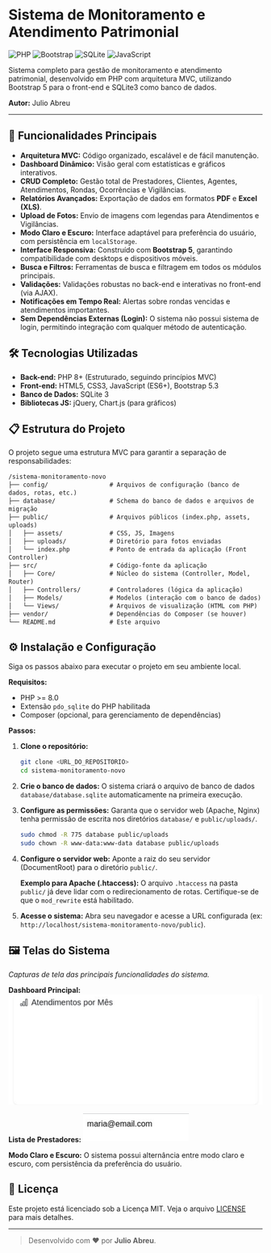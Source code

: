 # Sistema de Monitoramento e Atendimento Patrimonial

![PHP](https://img.shields.io/badge/PHP-777BB4?style=for-the-badge&logo=php&logoColor=white)
![Bootstrap](https://img.shields.io/badge/Bootstrap-563D7C?style=for-the-badge&logo=bootstrap&logoColor=white)
![SQLite](https://img.shields.io/badge/SQLite-003B57?style=for-the-badge&logo=sqlite&logoColor=white)
![JavaScript](https://img.shields.io/badge/JavaScript-F7DF1E?style=for-the-badge&logo=javascript&logoColor=black)

Sistema completo para gestão de monitoramento e atendimento patrimonial, desenvolvido em PHP com arquitetura MVC, utilizando Bootstrap 5 para o front-end e SQLite3 como banco de dados.

**Autor:** Julio Abreu

---

## 🚀 Funcionalidades Principais

- **Arquitetura MVC:** Código organizado, escalável e de fácil manutenção.
- **Dashboard Dinâmico:** Visão geral com estatísticas e gráficos interativos.
- **CRUD Completo:** Gestão total de Prestadores, Clientes, Agentes, Atendimentos, Rondas, Ocorrências e Vigilâncias.
- **Relatórios Avançados:** Exportação de dados em formatos **PDF** e **Excel (XLS)**.
- **Upload de Fotos:** Envio de imagens com legendas para Atendimentos e Vigilâncias.
- **Modo Claro e Escuro:** Interface adaptável para preferência do usuário, com persistência em `localStorage`.
- **Interface Responsiva:** Construído com **Bootstrap 5**, garantindo compatibilidade com desktops e dispositivos móveis.
- **Busca e Filtros:** Ferramentas de busca e filtragem em todos os módulos principais.
- **Validações:** Validações robustas no back-end e interativas no front-end (via AJAX).
- **Notificações em Tempo Real:** Alertas sobre rondas vencidas e atendimentos importantes.
- **Sem Dependências Externas (Login):** O sistema não possui sistema de login, permitindo integração com qualquer método de autenticação.

## 🛠️ Tecnologias Utilizadas

- **Back-end:** PHP 8+ (Estruturado, seguindo princípios MVC)
- **Front-end:** HTML5, CSS3, JavaScript (ES6+), Bootstrap 5.3
- **Banco de Dados:** SQLite 3
- **Bibliotecas JS:** jQuery, Chart.js (para gráficos)

## 📋 Estrutura do Projeto

O projeto segue uma estrutura MVC para garantir a separação de responsabilidades:

```
/sistema-monitoramento-novo
├── config/                 # Arquivos de configuração (banco de dados, rotas, etc.)
├── database/               # Schema do banco de dados e arquivos de migração
├── public/                 # Arquivos públicos (index.php, assets, uploads)
│   ├── assets/             # CSS, JS, Imagens
│   ├── uploads/            # Diretório para fotos enviadas
│   └── index.php           # Ponto de entrada da aplicação (Front Controller)
├── src/                    # Código-fonte da aplicação
│   ├── Core/               # Núcleo do sistema (Controller, Model, Router)
│   ├── Controllers/        # Controladores (lógica da aplicação)
│   ├── Models/             # Modelos (interação com o banco de dados)
│   └── Views/              # Arquivos de visualização (HTML com PHP)
├── vendor/                 # Dependências do Composer (se houver)
└── README.md               # Este arquivo
```

## ⚙️ Instalação e Configuração

Siga os passos abaixo para executar o projeto em seu ambiente local.

**Requisitos:**
- PHP >= 8.0
- Extensão `pdo_sqlite` do PHP habilitada
- Composer (opcional, para gerenciamento de dependências)

**Passos:**

1.  **Clone o repositório:**
    ```bash
    git clone <URL_DO_REPOSITORIO>
    cd sistema-monitoramento-novo
    ```

2.  **Crie o banco de dados:**
    O sistema criará o arquivo de banco de dados `database/database.sqlite` automaticamente na primeira execução.

3.  **Configure as permissões:**
    Garanta que o servidor web (Apache, Nginx) tenha permissão de escrita nos diretórios `database/` e `public/uploads/`.
    ```bash
    sudo chmod -R 775 database public/uploads
    sudo chown -R www-data:www-data database public/uploads
    ```

4.  **Configure o servidor web:**
    Aponte a raiz do seu servidor (DocumentRoot) para o diretório `public/`.

    **Exemplo para Apache (.htaccess):**
    O arquivo `.htaccess` na pasta `public/` já deve lidar com o redirecionamento de rotas. Certifique-se de que o `mod_rewrite` está habilitado.

5.  **Acesse o sistema:**
    Abra seu navegador e acesse a URL configurada (ex: `http://localhost/sistema-monitoramento-novo/public`).

## 🖼️ Telas do Sistema

*Capturas de tela das principais funcionalidades do sistema.*

**Dashboard Principal:**
![Dashboard](public/assets/images/dashboard-principal.png)

**Lista de Prestadores:**
![Prestadores](public/assets/images/lista-prestadores.png)

**Modo Claro e Escuro:**
O sistema possui alternância entre modo claro e escuro, com persistência da preferência do usuário.

## 📄 Licença

Este projeto está licenciado sob a Licença MIT. Veja o arquivo [LICENSE](LICENSE) para mais detalhes.

---

> Desenvolvido com ❤️ por **Julio Abreu**.

